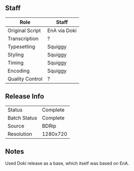 ## Staff

| Role              | Staff                               |
|-------------------|-------------------------------------|
| Original Script   | EnA via Doki                        |
| Transcription     | ?                                   |
| Typesetting       | Squiggy                             |
| Styling           | Squiggy                             |
| Timing            | Squiggy                             |
| Encoding          | Squiggy                             |
| Quality Control   | ?                                   |

## Release Info

|              |           |
|--------------|-----------|
| Status       | Complete  |
| Batch Status | Complete  |
| Source       | BDRip     |
| Resolution   | 1280x720  |

## Notes
Used Doki release as a base, which itself was based on EnA.
